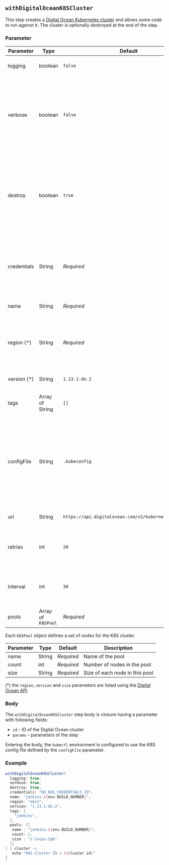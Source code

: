 ## `withDigitalOceanK8SCluster`

This step creates a [Digital Ocean Kubernetes cluster](https://www.digitalocean.com/products/kubernetes/) and allows some code to run against it. The cluster is optionally destroyed at the end of the step.

### Parameter

| Parameter | Type | Default | Description |
|---|---|---|---|
| logging | boolean | `false` | Logs the operations of creation |
| verbose | boolean | `false` | Logs, with many details, the operations of creation - note that this flag is taken into account only if `logging` is set to `true` |
| destroy | boolean | `true` | By default, the K8S cluster is destroyed after the execution of this step. This can be prevented by setting this parameter to `false`. |
| credentials | String | _Required_ | ID of the Jenkins Credentials which contain the API token to authenticate in Digital Ocean |
| name | String | _Required_ | Name of the cluster to create |
| region (*) | String | _Required_ | Digital Ocean region where to create the cluster (`ams3` for example) |
| version (*) | String | `1.13.1-do.2` | Version of Kubernetes to create |
| tags | Array of String | `[]` | List of tags to associate with the cluster |
| configFile | String | `.kubeconfig` | Path, relative to the workspace or the current directory, where to output the Kubernetes config file needed to connect to the Cluster |
| url | String | `https://api.digitalocean.com/v2/kubernetes/clusters` | Digital Ocean API end point |
| retries | int | `20` | Number of times to retry when waiting for the cluster to be ready |
| interval | int | `30` | Number of seconds to wait when waiting for the cluster to be ready |
| pools | Array of `K8SPool` | _Required_ | Definition of node pools (see below) |

Each `K8SPool` object defines a set of nodes for the K8S cluster.

| Parameter | Type | Default | Description |
|---|---|---|---|
| name | String | _Required_ | Name of the pool |
| count | int | _Required_ | Number of nodes in the pool |
| size | String | _Required_ | Size of each node in this pool |

(*) the `region`, `version` and `size` parameters are listed using the [Digital Ocean API](https://developers.digitalocean.com/documentation/v2/#list-available-regions--node-sizes--and-versions-of-kubernetes).

### Body

The `withDigitalOceanK8SCluster` step body is closure having a parameter with following fields:

* `id` - ID of the Digital Ocean cluster
* `params` - parameters of the step

Entering the body, the `kubectl` environment is configured to use the K8S config file defined by the `configFile` parameter.

### Example

```groovy
withDigitalOceanK8SCluster(
  logging: true,
  verbose: true,
  destroy: true,
  credentials: "DO_K8S_CREDENTIALS_ID",
  name: "jenkins-${env.BUILD_NUMBER}",
  region: "ams3",
  version: "1.13.1-do.2",
  tags: [
    "jenkins",
  ],
  pools: [[
   name : "jenkins-${env.BUILD_NUMBER}",
   count: 2,
   size : "s-1vcpu-2gb"
  ]]
) { cluster ->
   echo "K8S Cluster ID = ${cluster.id}"
}
```
